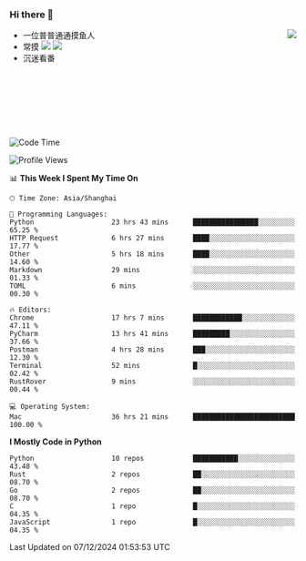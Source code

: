### Hi there 👋


<a href="https://github.com/yanlc39">
  <img align="right" src="https://github-readme-stats.vercel.app/api?username=yanlc39&show_icons=true&hide_border=true&icon_color=586069&title_color=a0a9af">
</a>

- 一位普普通通摸鱼人
- 常摸 ![](https://img.shields.io/badge/-Python-3e74a2?style=flat-square&logo=Python&logoColor=fff) ![](https://img.shields.io/badge/-C%2B%2B-brightgreen?style=flat-square)
- 沉迷看番



<br><br><br><br><br><br>


<!--START_SECTION:waka-->
![Code Time](http://img.shields.io/badge/Code%20Time-579%20hrs%2044%20mins-blue)

![Profile Views](http://img.shields.io/badge/Profile%20Views-0-blue)

📊 **This Week I Spent My Time On** 

```text
🕑︎ Time Zone: Asia/Shanghai

💬 Programming Languages: 
Python                   23 hrs 43 mins      ████████████████░░░░░░░░░   65.25 % 
HTTP Request             6 hrs 27 mins       ████░░░░░░░░░░░░░░░░░░░░░   17.77 % 
Other                    5 hrs 18 mins       ████░░░░░░░░░░░░░░░░░░░░░   14.60 % 
Markdown                 29 mins             ░░░░░░░░░░░░░░░░░░░░░░░░░   01.33 % 
TOML                     6 mins              ░░░░░░░░░░░░░░░░░░░░░░░░░   00.30 % 

🔥 Editors: 
Chrome                   17 hrs 7 mins       ████████████░░░░░░░░░░░░░   47.11 % 
PyCharm                  13 hrs 41 mins      █████████░░░░░░░░░░░░░░░░   37.66 % 
Postman                  4 hrs 28 mins       ███░░░░░░░░░░░░░░░░░░░░░░   12.30 % 
Terminal                 52 mins             █░░░░░░░░░░░░░░░░░░░░░░░░   02.42 % 
RustRover                9 mins              ░░░░░░░░░░░░░░░░░░░░░░░░░   00.44 % 

💻 Operating System: 
Mac                      36 hrs 21 mins      █████████████████████████   100.00 % 
```

**I Mostly Code in Python** 

```text
Python                   10 repos            ███████████░░░░░░░░░░░░░░   43.48 % 
Rust                     2 repos             ██░░░░░░░░░░░░░░░░░░░░░░░   08.70 % 
Go                       2 repos             ██░░░░░░░░░░░░░░░░░░░░░░░   08.70 % 
C                        1 repo              █░░░░░░░░░░░░░░░░░░░░░░░░   04.35 % 
JavaScript               1 repo              █░░░░░░░░░░░░░░░░░░░░░░░░   04.35 % 
```




 Last Updated on 07/12/2024 01:53:53 UTC
<!--END_SECTION:waka-->
